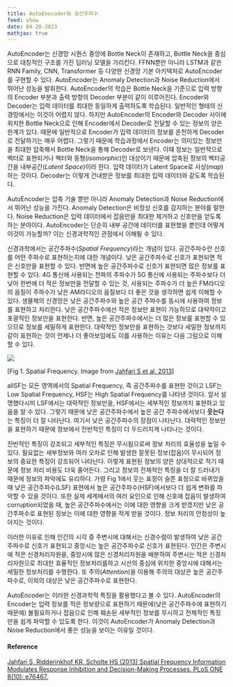 ```yaml
---
title: AutoEnocoder와 공간주파수
feed: show
date: 04-20-2023
mathjax: true
---
```


AutoEncoder는 신경망 시퀀스 중앙에 Bottle Neck이 존재하고, Bottle Neck을 중심으로 대칭적인 구조를 가진 딥러닝 모델을 가리킨다. FFNN뿐만 아니라 LSTM과 같은 RNN Family, CNN, Transformer 등 다양한 신경망 기본 아키텍처로 AutoEncoder를 구현할 수 있다. AutoEncoder는 Anomaly Detection과 Noise Reduction에서 뛰어난 성능을 발휘한다. AutoEncoder의 학습은 Bottle Neck을 기준으로 입력 방향의 Encoder 부분과 출력 방향의 Decoder 부분이 같이 이루어진다. Encoder와 Decoder는 입력 데이터를 최대한 동일하게 출력하도록 학습된다. 일반적인 형태의 신경망에서는 이것이 어렵지 않다. 하지만 AutoEncoder의 Encoder와 Decoder 사이에 위치한 Bottle Neck으로 인해 Encoder에서 Decoder로 전달할 수 있는 정보의 양은 한계가 있다. 때문에 일반적으로 Encoder가 입력 데이터의 정보를 온전하게 Decoder로 전달하기는 매우 어렵다. 그렇기 때문에 학습과정에서 Encoder는 의미있는 정보만을 최대한 압축해서 Bottle Neck을 통해 Decoder로 보낸다. 이때 정보는 일반적으로 벡터로 표현되거나 벡터와 동형(_isomorphic_)인 대상이기 때문에 압축된 정보의 벡터공간을 내부공간(_Latent Space_)이라 한다. 입력 데이터가 Latent Space로 사상(_map_)하는 것이다. Decoder는 이렇게 건내받은 정보를 최대한 입력 데이터와 같도록 학습된다. 

AutoEncoder는 압축 기술 뿐만 아니라 Anomaly Detection과 Noise Reduction에서 뛰어난 성능을 가진다. Anomaly Detection은 비정상 신호를 감지하는 분야를 말한다. Noise Reduction은 입력 데이터에서 잡음만을 최대한 제거하고 신호만을 얻도록 하는 분야이다. AutoEncoder는 단순히 내부 공간에 데이터를 표현했을 뿐인데 어떻게 이것이 가능할까? 이는 신경과학적인 관점에서 이해될 수 있다.

신경과학에서는 공간주파수(_Spatial Frequency_)라는 개념이 있다. 공간주파수란 신호를 어떤 주파수로 표현하는지에 대한 개념이다. 낮은 공간주파수로 신호가 표현되면 적은 신호만을 표현할 수 있다. 반면에 높은 공간주파수로 신호가 표현되면 많은 정보를 표현할 수 있다. 4G 통신에 사용되는 전파의 주파수가 5G 통신에 사용되는 주파수보다 더 낮아 한번에 더 적은 정보만을 전달할 수 있는 것, 사용되는 주파수가 더 높은 FM라디오의 음질이 주파수가 낮은 AM라디오의 음질보다 더 좋은 것을 생각하면 쉽게 이해할 수 있다. 생물체의 신경망은 낮은 공간주파수와 높은 공간 주파수를 동시에 사용하여 정보를 표현하고 처리한다. 낮은 공간주파수에선 적은 정보만 표현이 가능하므로 대략적이고 포괄적인 정보만을 표현한다. 반면, 높은 공간주파수에서는 더 많은 정보를 표현할 수 있으므로 정보를 세밀하게 표현한다. 대략적인 정보만을 표현하는 것보다 세밀한 정보까지 같이 표현하는 것이 언제나 더 좋아보임에도 이를 사용하는 이유는 다음 그림으로 이해할 수 있다.

![](https://www.researchgate.net/profile/H-Scholte/publication/258350831/figure/fig3/AS:340788283232259@1458261666232/Example-of-a-face-with-all-spatial-frequency-information-allSF-only-low-spatial.png)

[Fig 1. Spatial Frequency. Image from [Jahfari S et al, 2013](https://journals.plos.org/plosone/article?id=10.1371/journal.pone.0076467)]



allSF는 모든 영역에서의 Spatial Frequency, 즉 공간주파수를 표현한 것이고 LSF는 Low Spatial Frequency, HSF는 High Spatial Frequency를 나타낸 것이다. 앞서 설명했다시피 LSF에서는 대략적인 정보만을, HSF에서는 세부적인 정보까지 표현하고 있음을 알 수 있다. 그렇기 때문에 낮은 공간주파수에서 높은 공간 주파수에서보다 **웃는다**는 특징이 더 잘 나타난다. 여기서 낮은 공간주파수의 장점이 나타난다. 대략적인 정보만을 표현하기 때문에 정보에서 전반적인 특징이 더 두드러지게 나타나는 것이다. 

전반적인 특징이 강조되고 세부적인 특징은 무시됨으로써 정보 처리의 효율성을 높일 수 있다. 필요없는 세부정보와 여러 오차로 인해 발생한 잘못된 정보(잡음)이 무시되어 정보의 중요한 특징이 강조되어 나타난다. 이렇게 표현된 정보의 양은 상대적으로 적기 때문에 정보 처리 비용도 더욱 줄어든다. 그리고 정보의 전체적인 특징을 더 잘 드러내기 때문에 정보의 파악에도 유리하다. 가령 Fig 1에서 웃는 표정이 슬픈 표정으로 바뀌었을 때 낮은 공간주파수(LSF) 표현에서 높은 공간주파수(HSF)에서보다 더 쉽게 변화를 파악할 수 있을 것이다. 또한 실제 세계에서의 여러 요인으로 인해 신호에 잡음이 발생하여 corruption되었을 때, 높은 공간주파수에서는 이에 대한 영향을 크게 받겠지만 낮은 공간주파수로 표현된 정보는 이에 대한 영향을 적게 받을 것이다. 정보 처리의 안정성이 높아지는 것이다.

이러한 이유로 인해 인간의 시각 중 주변시에 대해서는 신경수렴이 발생하여 낮은 공간주파수로 신호가 표현되고 중앙시는 높은 공간주파수로 신호가 표현된다. 인간은 주변시에 적은 신경처리자원을, 중앙시에 많은 신경처리자원을 배분하여 주변시는 적은 신경처리자원으로 최대한 효율적인 정보처리를하고 시선의 중심에 위치한 중앙시에 대해서는 세밀한 정보처리를 수행한다. 또 주의(_Attention_)을 이용해 주의의 대상은 높은 공간주파수로, 이외의 대상은 낮은 공간주파수로 표현한다.

AutoEncoder는 이러한 신경과학적 특징을 활용했다고 볼 수 있다. AutoEncoder의 Encoder는 입력 정보를 적은 정보량으로 표현하기 때문에(낮은 공간주파수에 표현하기 때문에) 불필요하거나 잡음으로 인해 훼손된 세부적인 정보를 무시하고 전체적인 특징만을 쉽게 파악할 수 있도록 한다. 이것이 AutoEncoder가 Anomaly Detection과 Noise Reduction에서 좋은 성능을 보이는 이유일 것이다.



#### Reference
[Jahfari S, Ridderinkhof KR, Scholte HS (2013) Spatial Frequency Information Modulates Response Inhibition and Decision-Making Processes. PLoS ONE 8(10): e76467.](https://doi.org/10.1371/journal.pone.0076467)
